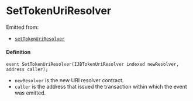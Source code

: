 # SetTokenUriResolver

Emitted from:

* [`setTokenUriResolver`](/dev/api/contracts/or-data-sources/or-abstract/jbnftrewarddatasource/write/settokenuriresolver.md)

#### Definition

```
event SetTokenUriResolver(IJBTokenUriResolver indexed newResolver, address caller);
```

* `newResolver` is the new URI resolver contract.
* `caller` is the address that issued the transaction within which the event was emitted.
